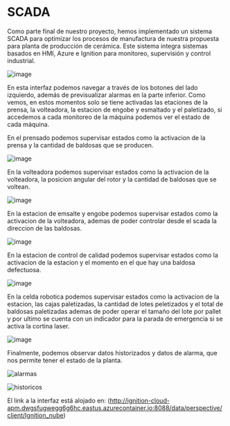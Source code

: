 # SCADA

Como parte final de nuestro proyecto, hemos implementado un sistema SCADA para optimizar los procesos de manufactura de nuestra propuesta para planta de producción de cerámica. Este sistema integra sistemas basados en HMI, Azure e Ignition para monitoreo, supervisión y control industrial.

![image](https://github.com/danielCamiloP/TecnomecatroniX/assets/82681128/c75cc323-2d21-48d2-b50c-53a746bd0152)


En esta interfaz podemos navegar a través de los botones del lado izquierdo, además de previsualizar alarmas en la parte inferior. Como vemos, en estos momentos solo se tiene activadas las etaciones de la prensa, la volteadora, la estacion de engobe y esmaltado y el paletizado, si accedemos a cada monitoreo de la máquina podemos ver el estado de cada máquina.

En el prensado podemos supervisar estados como la activacion de la prensa y la cantidad de baldosas que se producen.

![image](https://github.com/danielCamiloP/TecnomecatroniX/assets/82681128/4456e5a6-86b2-4fbf-926e-965287860616)

En la volteadora podemos supervisar estados como la activacion de la volteadora, la posicion angular del rotor y la cantidad de baldosas que se voltean.

![image](https://github.com/danielCamiloP/TecnomecatroniX/assets/82681128/18c09e45-7161-43f2-98c6-5174f0ff2f6d)


En la estacion de emsalte y engobe podemos supervisar estados como la activacion de la volteadora, ademas de poder controlar desde el scada la direccion de las baldosas.

![image](https://github.com/danielCamiloP/TecnomecatroniX/assets/82681128/18486b3c-5929-4461-8269-3207f922d4fe)

En la estacion de control de calidad podemos supervisar estados como la activacion de la estacion y el momento en el que hay una baldosa defectuosa.

![image](https://github.com/danielCamiloP/TecnomecatroniX/assets/82681128/d9697f39-1cf8-41d6-8b21-5e5fb2fa1a57)

En la celda robotica podemos supervisar estados como la activacion de la estacion, las cajas paletizadas, la cantidad de lotes peletizados y el total de baldosas paletizadas ademas de poder operar el tamaño del lote por pallet y por ultimo se cuenta con un indicador para la parada de emergencia si se activa la cortina laser.

![image](https://github.com/danielCamiloP/TecnomecatroniX/assets/82681128/b15bf646-88dc-4026-a26e-e6b2e5339897)


Finalmente, podemos observar datos historizados y datos de alarma, que nos permite tener el estado de la planta.

![alarmas](https://github.com/danielCamiloP/TecnomecatroniX/assets/49196698/e045a114-6122-4df4-9e5a-87b58cf34aa7)


![historicos](https://github.com/danielCamiloP/TecnomecatroniX/assets/49196698/d68425c7-f450-4ece-8733-ba05b859dffd)


El link a la interfaz está alojado en: (http://ignition-cloud-apm.dwgsfugwegg6g6hc.eastus.azurecontainer.io:8088/data/perspective/client/Ignition_nube)
